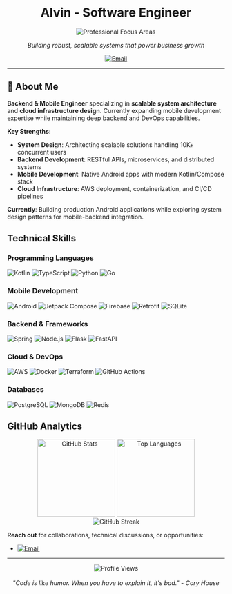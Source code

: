 <h1 align="center">Alvin - Software Engineer</h1>

<p align="center">
    <img src="https://readme-typing-svg.herokuapp.com?font=Inter&weight=500&size=22&pause=1000&color=0366d6&center=true&vCenter=true&width=650&lines=Backend+%26+Mobile+Engineer;Scalable+System+Architecture;Cloud+Infrastructure+Design" alt="Professional Focus Areas" />
</p>

<p align="center">
    <em>Building robust, scalable systems that power business growth </em>
</p>

<div align="center">

<!--[![Portfolio](https://img.shields.io/badge/Portfolio-FF5722?style=for-the-badge&logo=todoist&logoColor=white)](https://your-portfolio.com)
[![LinkedIn](https://img.shields.io/badge/LinkedIn-0077B5?style=for-the-badge&logo=linkedin&logoColor=white)](https://www.linkedin.com/in/alvin/) -->
[![Email](https://img.shields.io/badge/Email-D14836?style=for-the-badge&logo=gmail&logoColor=white)](mailto:alvinvaati@gmail.com)

</div>

---

## 🎯 About Me

**Backend & Mobile Engineer** specializing in **scalable system architecture** and **cloud infrastructure design**. Currently expanding mobile development expertise while maintaining deep backend and DevOps capabilities.

**Key Strengths:**
- **System Design**: Architecting scalable solutions handling 10K+ concurrent users
- **Backend Development**: RESTful APIs, microservices, and distributed systems
- **Mobile Development**: Native Android apps with modern Kotlin/Compose stack
- **Cloud Infrastructure**: AWS deployment, containerization, and CI/CD pipelines

**Currently**: Building production Android applications while exploring system design patterns for mobile-backend integration.

## Technical Skills

### Programming Languages
<p>
    <img src="https://img.shields.io/badge/Kotlin-7F52FF?style=for-the-badge&logo=kotlin&logoColor=white" alt="Kotlin" />
    <img src="https://img.shields.io/badge/TypeScript-3178C6?style=for-the-badge&logo=typescript&logoColor=white" alt="TypeScript" />
    <img src="https://img.shields.io/badge/Python-3776AB?style=for-the-badge&logo=python&logoColor=FFD43B" alt="Python" />
    <img src="https://img.shields.io/badge/Go-00ADD8?style=for-the-badge&logo=go&logoColor=white" alt="Go" />
</p>

### Mobile Development
<p>
    <img src="https://img.shields.io/badge/Android-3DDC84?style=for-the-badge&logo=android&logoColor=white" alt="Android" />
    <img src="https://img.shields.io/badge/Jetpack%20Compose-4285F4?style=for-the-badge&logo=jetpackcompose&logoColor=white" alt="Jetpack Compose" />
    <img src="https://img.shields.io/badge/Firebase-FFCA28?style=for-the-badge&logo=firebase&logoColor=black" alt="Firebase" />
    <img src="https://img.shields.io/badge/Retrofit-48B983?style=for-the-badge&logo=square&logoColor=white" alt="Retrofit" />
    <img src="https://img.shields.io/badge/SQLite-003B57?style=for-the-badge&logo=sqlite&logoColor=white" alt="SQLite" />
</p>

### Backend & Frameworks
<p>
    <img src="https://img.shields.io/badge/Spring-6DB33F?style=for-the-badge&logo=spring&logoColor=white" alt="Spring" />
    <img src="https://img.shields.io/badge/Node.js-339933?style=for-the-badge&logo=nodedotjs&logoColor=white" alt="Node.js" />
    <img src="https://img.shields.io/badge/Flask-000000?style=for-the-badge&logo=flask&logoColor=white" alt="Flask" />
    <img src="https://img.shields.io/badge/FastAPI-009688?style=for-the-badge&logo=fastapi&logoColor=white" alt="FastAPI" />
</p>

### Cloud & DevOps
<p>
    <img src="https://img.shields.io/badge/AWS-232F3E?style=for-the-badge&logo=amazon-aws&logoColor=white" alt="AWS" />
    <img src="https://img.shields.io/badge/Docker-2496ED?style=for-the-badge&logo=docker&logoColor=white" alt="Docker" />
    <img src="https://img.shields.io/badge/Terraform-7B42BC?style=for-the-badge&logo=terraform&logoColor=white" alt="Terraform" />
    <img src="https://img.shields.io/badge/GitHub%20Actions-2088FF?style=for-the-badge&logo=github-actions&logoColor=white" alt="GitHub Actions" />
</p>

### Databases
<p>
    <img src="https://img.shields.io/badge/PostgreSQL-316192?style=for-the-badge&logo=postgresql&logoColor=white" alt="PostgreSQL" />
    <img src="https://img.shields.io/badge/MongoDB-4EA94B?style=for-the-badge&logo=mongodb&logoColor=white" alt="MongoDB" />
    <img src="https://img.shields.io/badge/Redis-DC382D?style=for-the-badge&logo=redis&logoColor=white" alt="Redis" />
</p>

## GitHub Analytics

<div align="center">
    <img height="180em" src="https://github-readme-stats.vercel.app/api?username=0xAlvin&show_icons=true&theme=github_dark&include_all_commits=true&count_private=true&hide_border=true" alt="GitHub Stats" />
    <img height="180em" src="https://github-readme-stats.vercel.app/api/top-langs/?username=0xAlvin&layout=compact&theme=github_dark&hide_border=true" alt="Top Languages" />
</div>

<div align="center">
    <img src="https://github-readme-streak-stats.herokuapp.com/?user=0xAlvin&theme=github_dark&hide_border=true" alt="GitHub Streak" />
</div>

<!--## 💼 Featured Projects

*🚧 Currently organizing my best repositories - check back soon for highlighted projects showcasing system design, mobile apps, and cloud architecture.*

## 🤝 Let's Connect

**Open to opportunities** in backend engineering, system architecture, and mobile development roles. Particularly interested in:
- Senior Backend Engineer positions
- System Architect roles
- Full-stack opportunities with mobile components
- Technical leadership positions
- -->

**Reach out** for collaborations, technical discussions, or opportunities:
- [![Email](https://img.shields.io/badge/Email-D14836?style=for-the-badge&logo=gmail&logoColor=white)](mailto:alvinvaati@gmail.com)
<!-- - 💼 **LinkedIn**: [Connect with me](https://www.linkedin.com/in/alvin/)
- 🌐 **Portfolio**: [View my work](https://your-portfolio.com) -->

---

<div align="center">
    <img src="https://komarev.com/ghpvc/?username=0xAlvin&color=0366d6&style=flat-square&label=Profile+Views" alt="Profile Views" />
    <br><br>
    <em>"Code is like humor. When you have to explain it, it's bad." - Cory House</em>
</div>
